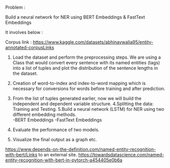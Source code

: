 Problem :

Build a neural network for NER using BERT Embeddings & FastText Embeddings


It involves below :

Corpus link :
https://www.kaggle.com/datasets/abhinavwalia95/entity-annotated-corpusLinks

1. Load the dataset and perform the preprocessing steps. We are using a Class that would convert every sentence with its named entities (tags) into a list of tuples and plot the distribution of the sentence lengths in the dataset. 
2. Creation of word-to-index and index-to-word mapping which is necessary for conversions for words before training and after prediction.
3. From the list of tuples generated earlier, now we will build the independent and dependent variable structure.
4.Splitting the data: Training and Testing.
5.Build a neural network (LSTM) for NER using two different embedding methods.  
  -BERT Embeddings
  -FastText Embeddings


 6. Evaluate the performance of two models. 
 6. Visualize the final output as a graph etc. 


https://www.depends-on-the-definition.com/named-entity-recognition-with-bert/Links to an external site.
https://towardsdatascience.com/named-entity-recognition-with-bert-in-pytorch-a454405e0b6a

